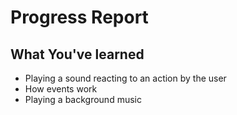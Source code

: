 # Progress Report

## What You've learned

* Playing a sound reacting to an action by the user
* How events work
* Playing a background music
